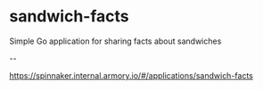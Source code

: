 # sandwich-facts
Simple Go application for sharing facts about sandwiches

--

https://spinnaker.internal.armory.io/#/applications/sandwich-facts



